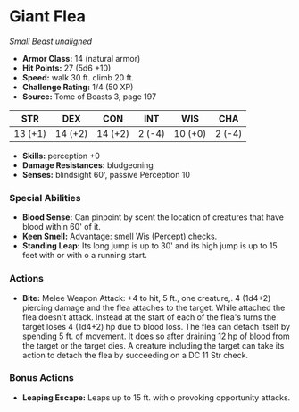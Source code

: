 # Giant Flea

*Small* *Beast* *unaligned*

- **Armor Class:** 14 (natural armor)
- **Hit Points:** 27 (5d6 +10)
- **Speed:** walk 30 ft. climb 20 ft.
- **Challenge Rating:** 1/4 (50 XP)
- **Source:** Tome of Beasts 3, page 197

| STR | DEX | CON | INT | WIS | CHA |
| --- | --- | --- | --- | --- | --- |
| 13 (+1) | 14 (+2) | 14 (+2) | 2 (-4) | 10 (+0) | 2 (-4) |

- **Skills:** perception +0
- **Damage Resistances:** bludgeoning
- **Senses:** blindsight 60', passive Perception 10

### Special Abilities

- **Blood Sense:** Can pinpoint by scent the location of creatures that have blood within 60' of it.
- **Keen Smell:** Advantage: smell Wis (Percept) checks.
- **Standing Leap:** Its long jump is up to 30' and its high jump is up to 15 feet with or with o a running start.

### Actions

- **Bite:** Melee Weapon Attack: +4 to hit, 5 ft., one creature,. 4 (1d4+2) piercing damage and the flea attaches to the target. While attached the flea doesn't attack. Instead at the start of each of the flea's turns the target loses 4 (1d4+2) hp due to blood loss. The flea can detach itself by spending 5 ft. of movement. It does so after draining 12 hp of blood from the target or the target dies. A creature including the target can take its action to detach the flea by succeeding on a DC 11 Str check.

### Bonus Actions

- **Leaping Escape:** Leaps up to 15 ft. with o provoking opportunity attacks.


